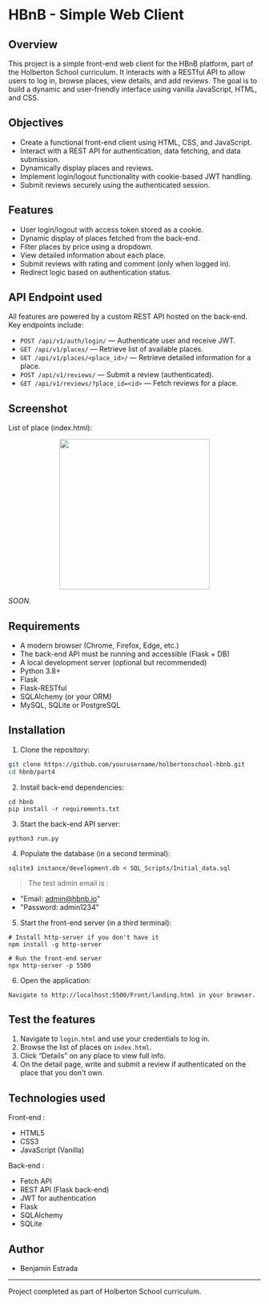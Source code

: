 # HBnB - Simple Web Client

## Overview

This project is a simple front-end web client for the HBnB platform, part of the Holberton School curriculum. It interacts with a RESTful API to allow users to log in, browse places, view details, and add reviews. The goal is to build a dynamic and user-friendly interface using vanilla JavaScript, HTML, and CSS.

## Objectives

- Create a functional front-end client using HTML, CSS, and JavaScript.
- Interact with a REST API for authentication, data fetching, and data submission.
- Dynamically display places and reviews.
- Implement login/logout functionality with cookie-based JWT handling.
- Submit reviews securely using the authenticated session.

## Features

- User login/logout with access token stored as a cookie.
- Dynamic display of places fetched from the back-end.
- Filter places by price using a dropdown.
- View detailed information about each place.
- Submit reviews with rating and comment (only when logged in).
- Redirect logic based on authentication status.

## API Endpoint used

All features are powered by a custom REST API hosted on the back-end. Key endpoints include:

- `POST /api/v1/auth/login/` — Authenticate user and receive JWT.
- `GET /api/v1/places/` — Retrieve list of available places.
- `GET /api/v1/places/<place_id>/` — Retrieve detailed information for a place.
- `POST /api/v1/reviews/` — Submit a review (authenticated).
- `GET /api/v1/reviews/?place_id=<id>` — Fetch reviews for a place.

## Screenshot

List of place (index.html):
<p align="center">
  <img src="images/list_of_places.png" width="300" />
</p>

_SOON._

## Requirements

- A modern browser (Chrome, Firefox, Edge, etc.)
- The back-end API must be running and accessible (Flask + DB)
- A local development server (optional but recommended)
- Python 3.8+
- Flask
- Flask-RESTful
- SQLAlchemy (or your ORM)
- MySQL, SQLite or PostgreSQL

## Installation

1. Clone the repository:

```bash
git clone https://github.com/yourusername/holbertonschool-hbnb.git
cd hbnb/part4
```

2. Install back-end dependencies:

```
cd hbnb
pip install -r requirements.txt
```

3. Start the back-end API server:

```
python3 run.py
```

4. Populate the database (in a second terminal):

```
sqlite3 instance/development.db < SQL_Scripts/Initial_data.sql
```

> The test admin email is :
- "Email: admin@hbnb.io"
- "Password: admin1234"

5. Start the front-end server (in a third terminal):

```
# Install http-server if you don't have it
npm install -g http-server

# Run the front-end server
npx http-server -p 5500
```

6. Open the application:
```
Navigate to http://localhost:5500/Front/landing.html in your browser.
```

## Test the features

1. Navigate to `login.html` and use your credentials to log in.
2. Browse the list of places on `index.html`.
3. Click “Details” on any place to view full info.
4. On the detail page, write and submit a review if authenticated on the place that you don't own.

## Technologies used

Front-end :  
- HTML5
- CSS3
- JavaScript (Vanilla)  

Back-end :  
- Fetch API
- REST API (Flask back-end)
- JWT for authentication
- Flask
- SQLAlchemy
- SQLite

## Author

- Benjamin Estrada

---

Project completed as part of Holberton School curriculum.

